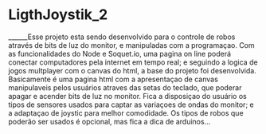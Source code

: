 # LigthJoystik_2

______Esse projeto esta sendo desenvolvido para o controle de robos através de bits de luz do monitor, e manipuladas com a programaçao. Com as funcionalidades do Node e Soquet.io, uma pagina on line poderá conectar computadores pela internet em tempo real; e seguindo a logica de jogos multplayer com o canvas do html, a base do projeto foi desenvolvida. Basicamente é uma pagina html com a apresentaçao de canvas manipulaveis pelos usuários atraves das setas do teclado, que poderar apagar e acender bits de luz no monitor. Fica a disposiçao do usuário os tipos de sensores usados para captar as variaçoes de ondas do monitor; e a adaptaçao de joystic para melhor comodidade. Os tipos de robos que poderão ser usados é opcional, mas fica a dica de arduinos...
